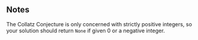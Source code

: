 ## Notes

The Collatz Conjecture is only concerned with strictly positive integers, so your solution should return `None` if given 0 or a negative integer.
